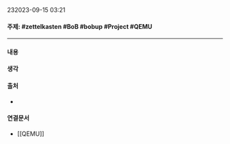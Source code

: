 232023-09-15 03:21
#### 주제: #zettelkasten #BoB #bobup #Project #QEMU
---
#### 내용
> 

#### 생각
> 

#### 출처
* 

#### 연결문서
- [[QEMU]]
